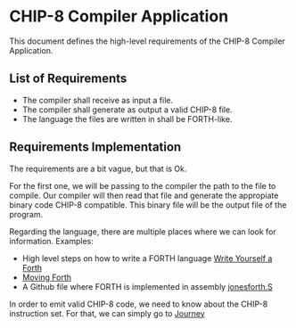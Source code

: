 # CHIP-8 Compiler Application

This document defines the high-level requirements of the CHIP-8 Compiler Application.

## List of Requirements

- The compiler shall receive as input a file.
- The compiler shall generate as output a valid CHIP-8 file.
- The language the files are written in shall be FORTH-like.

## Requirements Implementation

The requirements are a bit vague, but that is Ok. 

For the first one, we will be passing to the compiler the path to the file to compile. Our compiler will then read that file and generate the appropiate binary code CHIP-8 compatible. This binary file will be the output file of the program.

Regarding the language, there are multiple places where we can look for information. Examples:
- High level steps on how to write a FORTH language [Write Yourself a Forth](https://beza1e1.tuxen.de/articles/forth.html)
- [Moving Forth](http://www.bradrodriguez.com/papers/moving1.htm)
- A Github file where FORTH is implemented in assembly [jonesforth.S](https://github.com/nornagon/jonesforth/blob/master/jonesforth.S)

In order to emit valid CHIP-8 code, we need to know about the CHIP-8 instruction set. For that, we can simply go to [Journey](Journey.md)